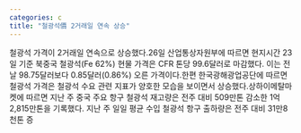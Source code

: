 ```yaml
---
categories: c
title: "철광석價 2거래일 연속 상승"
---
```

철광석 가격이 2거래일 연속으로 상승했다.26일 산업통상자원부에 따르면 현지시간 23일 기준 북중국 철광석(Fe 62%) 현물 가격은 CFR 톤당 99.6달러로 마감했다. 이는 전날 98.75달러보다 0.85달러(0.86%) 오른 가격이다.한편 한국광해광업공단에 따르면 철광석 가격은 철광석 수요 관련 지표가 양호한 모습을 보이면서 상승했다.상하이메탈마켓에 따르면 지난 주 중국 주요 항구 철광석 재고량은 전주 대비 509만톤 감소한 1억2,815만톤을 기록했다. 지난 주 일일 평균 수입 철광석 항구 출하량은 전주 대비 31만8천톤 증